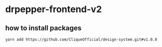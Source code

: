 # drpepper-frontend-v2

## how to install packages

```bash
yarn add https://github.com/CliqueOfficial/design-system.git#v1.0.0
```
